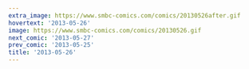 ```yaml
---
extra_image: https://www.smbc-comics.com/comics/20130526after.gif
hovertext: '2013-05-26'
image: https://www.smbc-comics.com/comics/20130526.gif
next_comic: '2013-05-27'
prev_comic: '2013-05-25'
title: '2013-05-26'
---
```


